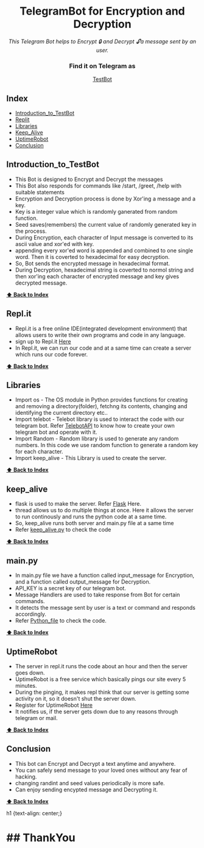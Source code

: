 <div align="center">
    <h1>TelegramBot for Encryption and Decryption</h1>
    <i>This Telegram Bot helps to Encrypt 🔒 and Decrypt 🔓a message sent by an user.</i>
  
</div>

<div align="center">
    <h3>Find it on Telegram as</h3>
    <a href="http://t.me/Testing225_bot">TestBot</a>
    <br/>

</div>

## Index

* [Introduction_to_TestBot](#introduction_to_testbot)
* [Replit](#replit)
* [Libraries](#libraries)
* [Keep_Alive](#keep_alive)
* [UptimeRobot](#uptimerobot)
* [Conclusion](#conclusion)

## Introduction_to_TestBot
* This Bot is designed to Encrypt and Decrypt the messages
* This Bot also responds for commands like /start, /greet, /help with suitable statements
* Encryption and Decryption process is done by Xor'ing a message and a key.
* Key is a integer value which is randomly ganerated from random function.
* Seed saves(remembers) the current value of randomly generated key in the process.
* During Encryption, each character of Input message is converted to its ascii value and xor'ed with key.
* appending every xor'ed word is appended and combined to one single word. Then it is coverted to hexadecimal for easy decryption. 
* So, Bot sends the encrypted message in hexadecimal format.
* During Decryption, hexadecimal string is coverted to normol string and then xor'ing each character of encrypted message and key gives decrypted message.

**[:arrow_up: Back to Index](#index)**

## Repl.it
* Repl.it is a free online IDE(integrated development environment) that allows users to write their own programs and code in any language.
* sign up to Repl.it [Here](https://replit.com)
* In Repl.it, we can run our code and at a same time can create a server which runs our code forever.

**[:arrow_up: Back to Index](#index)**

## Libraries
* Import os - The OS module in Python provides functions for creating and removing a directory(folder), fetchng its contents, changing and identifying the current directory etc..
* Import telebot - Telebot library is used to interact the code with our telegram bot. Refer [TelebotAPI](https://pypi.org/project/pyTelegramBotAPI/) to know how to create your own telegram bot and operate with it.
* Import Random - Random library is used to generate any random numbers. In this code we use random function to generate a random key for each character.
* Import keep_alive - This Library is used to create the server.

**[:arrow_up: Back to Index](#index)**

## keep_alive 
* flask is used to make the server. Refer [Flask](https://github.com/pallets/flask/) Here.
* thread allows us to do multiple things at once. Here it allows the server to run continously and runs the python code at a same time.
* So, keep_alive runs both server and main.py file at a same time
* Refer [keep_alive.py](https://github.com/Shekharpatil225/TelegramBot/blob/main/keep_alive.py) to check the code

**[:arrow_up: Back to Index](#index)**

## main.py
* In main.py file we have a function called input_message for Encryption, and a function called output_message for Decryption.
* API_KEY is a secret key of our telegram bot.
* Message Handlers are used to take response from Bot for certain commands.
* It detects the message sent by user is a text or command and responds accordingly.
* Refer [Python_file](https://github.com/Shekharpatil225/TelegramBot/blob/main/main.py) to check the code.

**[:arrow_up: Back to Index](#index)**

## UptimeRobot
* The server in repl.it runs the code about an hour and then the server goes down.
* UptimeRobot is a free service which basically pings our site every 5 minutes.
* During the pinging, it makes repl think that our server is getting some activity on it, so it doesn't shut the server down.
* Register for UptimeRobot [Here](https://uptimerobot.com/)
* It notifies us, if the server gets down due to any reasons through telegram or mail.

**[:arrow_up: Back to Index](#index)**

## Conclusion
* This bot can Encrypt and Decrypt a text anytime and anywhere.
* You can safely send message to your loved ones without any fear of hacking.
* changing randint and seed values periodically is more safe.
* Can enjoy sending encypted message and Decrypting it.

**[:arrow_up: Back to Index](#index)**

h1 {text-align: center;}
<h1>## ThankYou</h1>
